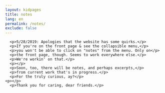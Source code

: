 ```yaml
---
layout: kidpages
title: notes
lang: en
permalink: /notes/
exclude: false
---
```

<div class="container">

      <p>5/28/2019: Apologies that the website has some quirks.</p>
      <p>If you're on the front page & see the collapsible menu,</p>
      <p>you won't be able to click on "notes" from the menu. Only on</p>
      <p>the front page, though. Seems to work everywhere else.</p>
      <p>We're workin' on that.</p>
      <p></p>
      <p>Soon, too, there will be notes, and perhaps excerpts,</p> 
      <p>from current work that's in progress.</p>
      <p>For the truly curious, ay?</p>
    <p></p>
      <p>Thank you for caring, dear friends.</p>    
    
</div>